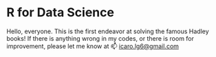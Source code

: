 # R for Data Science

Hello, everyone. This is the first endeavor at solving the famous Hadley books! If there is anything wrong in my codes, or there is room for improvement, please let me know at :mailbox: [icaro.lg6@gmail.com](icaro.lg6@gmail.com)
